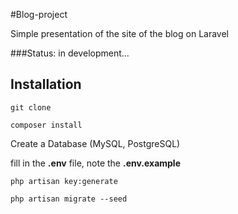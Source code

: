 #Blog-project

Simple presentation of the site of the blog on Laravel

###Status: in development...

## Installation

`git clone`

`composer install`

Create a Database (MySQL, PostgreSQL)

fill in the **.env** file, note the **.env.example**

`php artisan key:generate`

`php artisan migrate --seed`